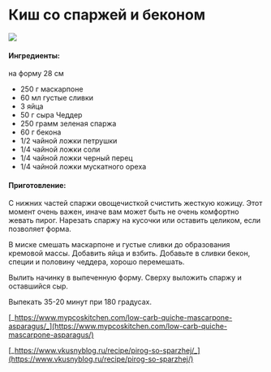 # Киш со спаржей и беконом

![](../../../pics/image%20%282%29.png)

#### Ингредиенты:

на форму 28 см

* 250 г  маскарпоне 
* 60 мл густые сливки
* 3 яйца
* 50 г сыра Чеддер
* 250 грамм зеленая спаржа 
* 60 г бекона
* 1/2 чайной ложки петрушки
* 1/4 чайной ложки соли
* 1/4 чайной ложки черный перец
* 1/4 чайной ложки мускатного ореха

#### Приготовление:

С нижних частей спаржи овощечисткой счистить жесткую кожицу. Этот момент очень важен, иначе вам может быть не очень комфортно жевать пирог. Нарезать спаржу на кусочки или оставить целиком, если позволяет форма.

В миске смешать маскарпоне и густые сливки до образования кремовой массы. Добавить яйца и взбить. Добавьте в сливки бекон, специи и половину чеддера, хорошо перемешать.

Вылить начинку в выпеченную форму. Сверху выложить спаржу и оставшийся сыр.

Выпекать 35-20 минут при 180 градусах.

[_https://www.mypcoskitchen.com/low-carb-quiche-mascarpone-asparagus/_](https://www.mypcoskitchen.com/low-carb-quiche-mascarpone-asparagus/)

[_https://www.vkusnyblog.ru/recipe/pirog-so-sparzhej/_](https://www.vkusnyblog.ru/recipe/pirog-so-sparzhej/)

